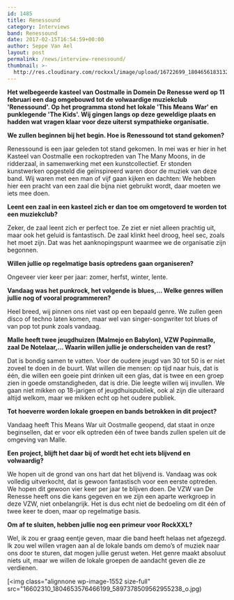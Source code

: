 ```yaml
---
id: 1485
title: Renessound
category: Interviews
band: Renessound
date: 2017-02-15T16:54:59+00:00
author: Seppe Van Ael
layout: post
permalink: /news/interview-renessound/
thumbnail: >-
  http://res.cloudinary.com/rockxxl/image/upload/16722699_1804656183132605_1239817637314734987_o.jpg
---
```

**Het welbegeerde kasteel van Oostmalle in Domein De Renesse werd op 11 februari een dag omgebouwd tot de volwaardige muziekclub 'Renessound'. Op het programma stond het lokale 'This Means War' en punklegende 'The Kids'. Wij gingen langs op deze geweldige plaats en hadden wat vragen klaar voor deze uiterst sympathieke organisatie.**

**We zullen beginnen bij het begin. Hoe is Renessound tot stand gekomen?**

Renessound is een jaar geleden tot stand gekomen. In mei was er hier in het Kasteel van Oostmalle een rockoptreden van The Many Moons, in de ridderzaal, in samenwerking met een kunstcollectief. Er stonden kunstwerken opgesteld die geïnspireerd waren door de muziek van deze band. Wij waren met een man of vijf gaan kijken en dachten: We hebben hier een pracht van een zaal die bijna niet gebruikt wordt, daar moeten we iets mee doen.

**Leent een zaal in een kasteel zich er dan toe om omgetoverd te worden tot een muziekclub?**

Zeker, de zaal leent zich er perfect toe. Ze ziet er niet alleen prachtig uit, maar ook het geluid is fantastisch. De zaal klinkt heel droog, heel sec, zoals het moet zijn. Dat was het aanknopingspunt waarmee we de organisatie zijn begonnen.

**Willen jullie op regelmatige basis optredens gaan organiseren?**

Ongeveer vier keer per jaar: zomer, herfst, winter, lente.

**Vandaag was het punkrock, het volgende is blues,… Welke genres willen jullie nog of vooral programmeren?**

Heel breed, wij pinnen ons niet vast op een bepaald genre. We zullen geen disco of techno laten komen, maar wel van singer-songwriter tot blues of van pop tot punk zoals vandaag.

**Malle heeft twee jeugdhuizen (Malmejo en Babylon), VZW Popinmalle, zaal De Notelaar,… Waarin willen jullie je onderscheiden van de rest?**

Dat is bondig samen te vatten. Voor de oudere jeugd van 30 tot 50 is er niet zoveel te doen in de buurt. Wat willen die mensen: op tijd naar huis, dat is één, die willen een goeie pint drinken uit een glas, dat is twee en een groep zien in goede omstandigheden, dat is drie. Die leegte willen wij invullen. We gaan niet mikken op 18-jarigen of jeugdhuispubliek, ook al zijn die uiteraard altijd welkom, maar we mikken echt op het oudere publiek.

**Tot hoeverre worden lokale groepen en bands betrokken in dit project?**

Vandaag heeft This Means War uit Oostmalle geopend, dat staat in onze beginsellen, dat er voor elk optreden één of twee bands zullen spelen uit de omgeving van Malle.

**Een project, blijft het daar bij of wordt het echt iets blijvend en volwaardig?**

We hopen uit de grond van ons hart dat het blijvend is. Vandaag was ook volledig uitverkocht, dat is gewoon fantastisch voor een eerste optreden. We hopen dit gewoon vier keer per jaar te blijven doen. De VZW van De Renesse heeft ons die kans gegeven en we zijn een aparte werkgroep in deze VZW, niet onbelangrijk. Het is dus echt niet de bedoeling om dit één of twee keer te doen, maar op regelmatige basis.

**Om af te sluiten, hebben jullie nog een primeur voor RockXXL?**

Wel, ik zou er graag eentje geven, maar die band heeft helaas net afgezegd. Ik zou wel willen vragen aan al de lokale bands om demo’s of muziek naar ons door te sturen, dat mogen jullie gerust weten. Het genre maakt absoluut niets uit, maar we willen de lokale groepen de aandacht geven die ze verdienen.

[<img class="alignnone wp-image-1552 size-full" src="16602310_1804653576466199_5897378509562955238_o.jpg)